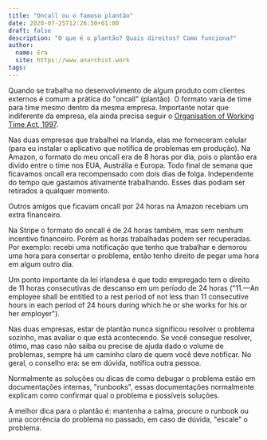```yaml
---
title: "Oncall ou o famoso plantão"
date: 2020-07-25T12:26:50+01:00
draft: false
description: "O que é o plantão? Quais direitos? Como funciona?"
author:
  name: Era
  site: https://www.anarchist.work
tags:
---
```


Quando se trabalha no desenvolvimento de algum produto com clientes externos é comum a prática do "oncall" (plantão). O formato varia de time para time mesmo dentro da mesma empresa. Importante notar que indiferente da empresa, ela ainda precisa seguir o [Organisation of Working Time Act, 1997](http://www.irishstatutebook.ie/eli/1997/act/20/enacted/en/html).

Nas duas empresas que trabalhei na Irlanda, elas me forneceram celular (para eu instalar o aplicativo que notifica de problemas em produção). Na Amazon, o formato do meu oncall era de 8 horas por dia, pois o plantão era divido entre o time nos EUA, Austrália e Europa. Todo final de semana que ficavamos oncall era recompensado com dois dias de folga. Independente do tempo que gastamos ativamente trabalhando. Esses dias podiam ser retirados a qualquer momento.

Outros amigos que ficavam oncall por 24 horas na Amazon recebiam um extra financeiro.

Na Stripe o formato do oncall é de 24 horas também, mas sem nenhum incentivo financeiro. Porém as horas trabalhadas podem ser recuperadas. Por exemplo: recebi uma notificação que tenho que trabalhar e demorou uma hora para consertar o problema, então tenho direito de pegar uma hora em algum outro dia.

Um ponto importante da lei irlandesa é que todo empregado tem o direito de 11 horas consecutivas de descanso em um período de 24 horas ("11.—An employee shall be entitled to a rest period of not less than 11 consecutive hours in each period of 24 hours during which he or she works for his or her employer").

Nas duas empresas, estar de plantão nunca significou resolver o problema sozinho, mas avaliar o que está acontecendo. Se você consegue resolver, ótimo, mas caso não saiba ou precise de ajuda dado o volume de problemas, sempre há um caminho claro de quem você deve notificar. No geral, o conselho era: se em dúvida, notifica outra pessoa.

Normalmente as soluções ou dicas de como debugar o problema estão em documentações internas, "runbooks", essas documentações normalmente explicam como confirmar qual o problema e possíveis soluções.

A melhor dica para o plantão é: mantenha a calma, procure o runbook ou uma ocorrência do problema no passado, em caso de dúvida, "escale" o problema.